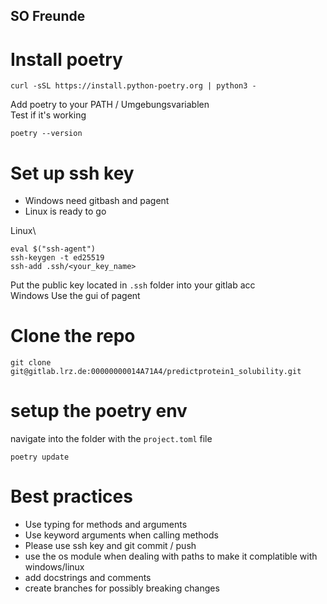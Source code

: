 ## SO Freunde

# Install poetry
~~~
curl -sSL https://install.python-poetry.org | python3 -
~~~
Add poetry to your PATH / Umgebungsvariablen \
Test if it's working
~~~
poetry --version
~~~

# Set up ssh key

- Windows need gitbash and pagent
- Linux is ready to go

Linux\
~~~
eval $("ssh-agent")
ssh-keygen -t ed25519
ssh-add .ssh/<your_key_name>
~~~
Put the public key located in `.ssh` folder into your gitlab acc \
Windows
Use the gui of pagent

# Clone the repo
~~~
git clone git@gitlab.lrz.de:00000000014A71A4/predictprotein1_solubility.git
~~~

# setup the poetry env
navigate into the folder with the `project.toml` file
~~~
poetry update
~~~

# Best practices

- Use typing for methods and arguments
- Use keyword arguments when calling methods
- Please use ssh key and git commit / push 
- use the os module when dealing with paths to make it complatible with windows/linux
- add docstrings and comments
- create branches for possibly breaking changes
